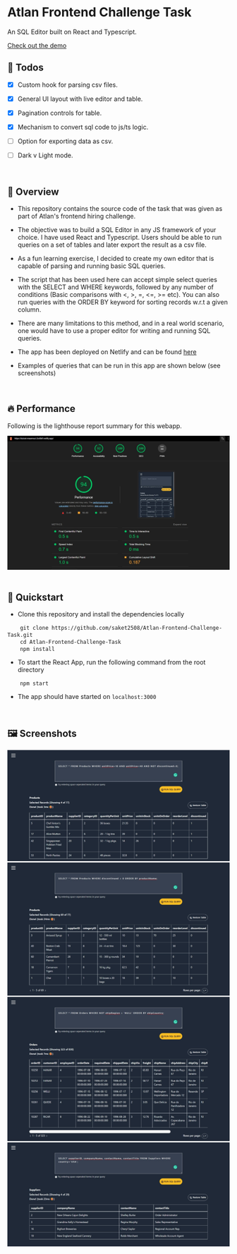 # Atlan Frontend Challenge Task

An SQL Editor built on React and Typescript.

[Check out the demo](https://dulcet-maamoul-2cd9df.netlify.app/)

## 📝 Todos

- [x] Custom hook for parsing csv files.

- [x] General UI layout with live editor and table.

- [x] Pagination controls for table.

- [x] Mechanism to convert sql code to js/ts logic.

- [ ] Option for exporting data as csv.

- [ ] Dark v Light mode.

<br>

## 📓 Overview

- This repository contains the source code of the task that was given as part of Atlan's frontend hiring challenge.

- The objective was to build a SQL Editor in any JS framework of your choice. I have used React and Typescript. Users should be able to run queries on a set of tables and later export the result as a csv file. 

- As a fun learning exercise, I decided to create my own editor that is capable of parsing and running basic SQL queries.

- The script that has been used here can accept simple select queries with the SELECT and WHERE keywords, followed by any number of conditions (Basic comparisons with <, >, =, <=, >= etc). You can also run queries with the ORDER BY keyword for sorting records w.r.t a given column. 

- There are many limitations to this method, and in a real world scenario, one would have to use a proper editor for writing and running SQL queries.

- The app has been deployed on Netlify and can be found [here](https://dulcet-maamoul-2cd9df.netlify.app/)

- Examples of queries that can be run in this app are shown below (see screenshots)

<br>

## 🔥 Performance

Following is the lighthouse report summary for this webapp.

<img src="src/screenshots/lighthouse_report.jpeg"/>
<br/> 

<br>

## 🎯 Quickstart

- Clone this repository and install the dependencies locally
```
    git clone https://github.com/saket2508/Atlan-Frontend-Challenge-Task.git
    cd Atlan-Frontend-Challenge-Task
    npm install
```

- To start the React App, run the following command from the root directory
```
    npm start
```

- The app should have started on `localhost:3000`

<br>

## 🖼️ Screenshots

<img src="src/screenshots/query_1.jpeg"/>
<br> 

<img src="src/screenshots/query_2.jpeg"/>
<br>

<img src="src/screenshots/query_3.jpeg"/>
<br>

<img src="src/screenshots/query_4.jpeg"/>
<br>

